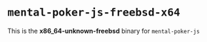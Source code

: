 # `mental-poker-js-freebsd-x64`

This is the **x86_64-unknown-freebsd** binary for `mental-poker-js`
